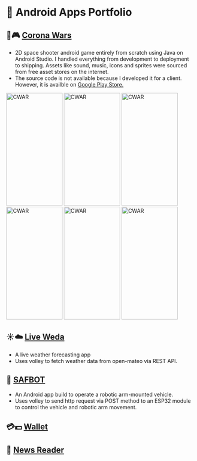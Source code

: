 # 📁 Android Apps Portfolio

## 📱🎮 [Corona Wars](https://play.google.com/store/apps/details?id=com.xploore.coronawars&hl=en_US)
- 2D space shooter android game entirely from scratch using Java on Android Studio. I handled everything from development to deployment to shipping. Assets like sound, music, icons and sprites were sourced from free asset stores on the internet.
- The source code is not available because I developed it for a client. However, it is availble on [Google Play Store.](https://play.google.com/store/apps/details?id=com.xploore.coronawars&hl=en_US)
<img src="https://nahiim.github.io/vids/cwar1.png" alt="CWAR" width="150" height="300">
<img src="https://nahiim.github.io/vids/cwar3.png" alt="CWAR" width="150" height="300">
<img src="https://nahiim.github.io/vids/cwar2.png" alt="CWAR" width="150" height="300">

  <tr>    
    <td style="width: 25%; border: none;">
      <img src="https://nahiim.github.io/vids/cwar1.png" alt="CWAR" width="150" height="300">
    </td>
    <td style="width: 75%; border: none;">
      <img src="https://nahiim.github.io/vids/cwar3.png" alt="CWAR" width="150" height="300">
    </td>
    <td style="width: 75%; border: none;">
      <img src="https://nahiim.github.io/vids/cwar2.png" alt="CWAR" width="150" height="300">
    </td>
  </tr>

## ☀️☁️ [Live Weda](https://github.com/nahiim/android_portfolio/apps/live_weda)
- A live weather forecasting app
- Uses volley to fetch weather data from open-mateo via REST API.

## 🤖 [SAFBOT](https://github.com/nahiim/android_portfolio/apps/safbot)
- An Android app build to operate a robotic arm-mounted vehicle.
- Uses volley to send http request via POST method to an ESP32 module to control the vehicle and robotic arm movement.

## 💳💵 [Wallet]()

## 📰 [News Reader]()
